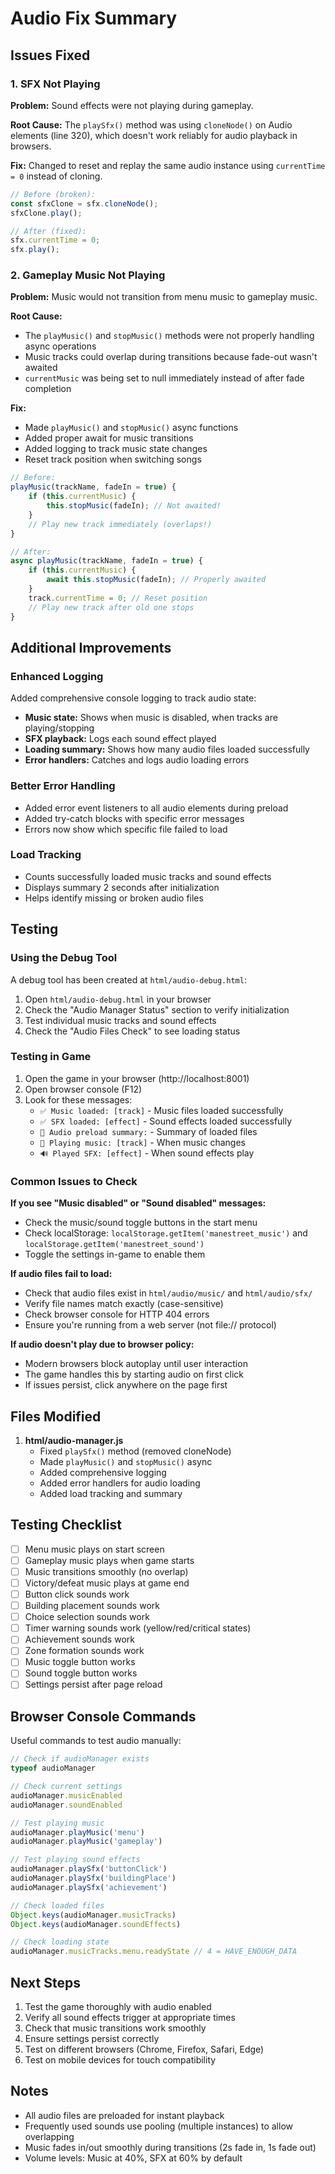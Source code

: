 # Audio Fix Summary

## Issues Fixed

### 1. SFX Not Playing
**Problem:** Sound effects were not playing during gameplay.

**Root Cause:** The `playSfx()` method was using `cloneNode()` on Audio elements (line 320), which doesn't work reliably for audio playback in browsers.

**Fix:** Changed to reset and replay the same audio instance using `currentTime = 0` instead of cloning.

```javascript
// Before (broken):
const sfxClone = sfx.cloneNode();
sfxClone.play();

// After (fixed):
sfx.currentTime = 0;
sfx.play();
```

### 2. Gameplay Music Not Playing
**Problem:** Music would not transition from menu music to gameplay music.

**Root Cause:**
- The `playMusic()` and `stopMusic()` methods were not properly handling async operations
- Music tracks could overlap during transitions because fade-out wasn't awaited
- `currentMusic` was being set to null immediately instead of after fade completion

**Fix:**
- Made `playMusic()` and `stopMusic()` async functions
- Added proper await for music transitions
- Added logging to track music state changes
- Reset track position when switching songs

```javascript
// Before:
playMusic(trackName, fadeIn = true) {
    if (this.currentMusic) {
        this.stopMusic(fadeIn); // Not awaited!
    }
    // Play new track immediately (overlaps!)
}

// After:
async playMusic(trackName, fadeIn = true) {
    if (this.currentMusic) {
        await this.stopMusic(fadeIn); // Properly awaited
    }
    track.currentTime = 0; // Reset position
    // Play new track after old one stops
}
```

## Additional Improvements

### Enhanced Logging
Added comprehensive console logging to track audio state:

- **Music state:** Shows when music is disabled, when tracks are playing/stopping
- **SFX playback:** Logs each sound effect played
- **Loading summary:** Shows how many audio files loaded successfully
- **Error handlers:** Catches and logs audio loading errors

### Better Error Handling
- Added error event listeners to all audio elements during preload
- Added try-catch blocks with specific error messages
- Errors now show which specific file failed to load

### Load Tracking
- Counts successfully loaded music tracks and sound effects
- Displays summary 2 seconds after initialization
- Helps identify missing or broken audio files

## Testing

### Using the Debug Tool
A debug tool has been created at `html/audio-debug.html`:

1. Open `html/audio-debug.html` in your browser
2. Check the "Audio Manager Status" section to verify initialization
3. Test individual music tracks and sound effects
4. Check the "Audio Files Check" to see loading status

### Testing in Game
1. Open the game in your browser (http://localhost:8001)
2. Open browser console (F12)
3. Look for these messages:
   - `✅ Music loaded: [track]` - Music files loaded successfully
   - `✅ SFX loaded: [effect]` - Sound effects loaded successfully
   - `🎵 Audio preload summary:` - Summary of loaded files
   - `🎵 Playing music: [track]` - When music changes
   - `🔊 Played SFX: [effect]` - When sound effects play

### Common Issues to Check

**If you see "Music disabled" or "Sound disabled" messages:**
- Check the music/sound toggle buttons in the start menu
- Check localStorage: `localStorage.getItem('manestreet_music')` and `localStorage.getItem('manestreet_sound')`
- Toggle the settings in-game to enable them

**If audio files fail to load:**
- Check that audio files exist in `html/audio/music/` and `html/audio/sfx/`
- Verify file names match exactly (case-sensitive)
- Check browser console for HTTP 404 errors
- Ensure you're running from a web server (not file:// protocol)

**If audio doesn't play due to browser policy:**
- Modern browsers block autoplay until user interaction
- The game handles this by starting audio on first click
- If issues persist, click anywhere on the page first

## Files Modified

1. **html/audio-manager.js**
   - Fixed `playSfx()` method (removed cloneNode)
   - Made `playMusic()` and `stopMusic()` async
   - Added comprehensive logging
   - Added error handlers for audio loading
   - Added load tracking and summary

## Testing Checklist

- [ ] Menu music plays on start screen
- [ ] Gameplay music plays when game starts
- [ ] Music transitions smoothly (no overlap)
- [ ] Victory/defeat music plays at game end
- [ ] Button click sounds work
- [ ] Building placement sounds work
- [ ] Choice selection sounds work
- [ ] Timer warning sounds work (yellow/red/critical states)
- [ ] Achievement sounds work
- [ ] Zone formation sounds work
- [ ] Music toggle button works
- [ ] Sound toggle button works
- [ ] Settings persist after page reload

## Browser Console Commands

Useful commands to test audio manually:

```javascript
// Check if audioManager exists
typeof audioManager

// Check current settings
audioManager.musicEnabled
audioManager.soundEnabled

// Test playing music
audioManager.playMusic('menu')
audioManager.playMusic('gameplay')

// Test playing sound effects
audioManager.playSfx('buttonClick')
audioManager.playSfx('buildingPlace')
audioManager.playSfx('achievement')

// Check loaded files
Object.keys(audioManager.musicTracks)
Object.keys(audioManager.soundEffects)

// Check loading state
audioManager.musicTracks.menu.readyState // 4 = HAVE_ENOUGH_DATA
```

## Next Steps

1. Test the game thoroughly with audio enabled
2. Verify all sound effects trigger at appropriate times
3. Check that music transitions work smoothly
4. Ensure settings persist correctly
5. Test on different browsers (Chrome, Firefox, Safari, Edge)
6. Test on mobile devices for touch compatibility

## Notes

- All audio files are preloaded for instant playback
- Frequently used sounds use pooling (multiple instances) to allow overlapping
- Music fades in/out smoothly during transitions (2s fade in, 1s fade out)
- Volume levels: Music at 40%, SFX at 60% by default
